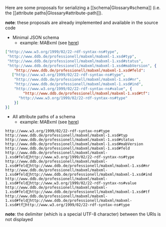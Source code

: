 Here are some proposals for serializing a [[schema|Glossary#schema]] (i.e. the [[attribute paths|Glossary#attribute-path]]).

__note__: these proposals are already implemented and available in the source code

* Minimal JSON schema
  * example: MABxml (see [here](https://github.com/dswarm/dswarm/blob/builds/unstable/persistence/src/test/resources/mabxml_schema.json))
```json
["http://www.w3.org/1999/02/22-rdf-syntax-ns#type", 
 "http://www.ddb.de/professionell/mabxml/mabxml-1.xsd#typ", 
 "http://www.ddb.de/professionell/mabxml/mabxml-1.xsd#status", 
 "http://www.ddb.de/professionell/mabxml/mabxml-1.xsd#mabVersion", {
    "http://www.ddb.de/professionell/mabxml/mabxml-1.xsd#feld": 
   ["http://www.w3.org/1999/02/22-rdf-syntax-ns#type", 
    "http://www.ddb.de/professionell/mabxml/mabxml-1.xsd#nr", 
    "http://www.ddb.de/professionell/mabxml/mabxml-1.xsd#ind",
    "http://www.w3.org/1999/02/22-rdf-syntax-ns#value", {
        "http://www.ddb.de/professionell/mabxml/mabxml-1.xsd#tf": 
      "http://www.w3.org/1999/02/22-rdf-syntax-ns#type"
    }]
}]
```

* All attribute paths of a schema
  * example: MABxml (see [here](https://github.com/dswarm/dswarm/blob/builds/unstable/persistence/src/test/resources/schema_attribute_paths.txt))
```
http://www.w3.org/1999/02/22-rdf-syntax-ns#type
http://www.ddb.de/professionell/mabxml/mabxml-1.xsd#typ
http://www.ddb.de/professionell/mabxml/mabxml-1.xsd#status
http://www.ddb.de/professionell/mabxml/mabxml-1.xsd#mabVersion
http://www.ddb.de/professionell/mabxml/mabxml-1.xsd#feld
http://www.ddb.de/professionell/mabxml/mabxml-1.xsd#feldhttp://www.w3.org/1999/02/22-rdf-syntax-ns#type
http://www.ddb.de/professionell/mabxml/mabxml-1.xsd#feldhttp://www.ddb.de/professionell/mabxml/mabxml-1.xsd#nr
http://www.ddb.de/professionell/mabxml/mabxml-1.xsd#feldhttp://www.ddb.de/professionell/mabxml/mabxml-1.xsd#ind
http://www.ddb.de/professionell/mabxml/mabxml-1.xsd#feldhttp://www.w3.org/1999/02/22-rdf-syntax-ns#value
http://www.ddb.de/professionell/mabxml/mabxml-1.xsd#feldhttp://www.ddb.de/professionell/mabxml/mabxml-1.xsd#tf
http://www.ddb.de/professionell/mabxml/mabxml-1.xsd#feldhttp://www.ddb.de/professionell/mabxml/mabxml-1.xsd#tfhttp://www.w3.org/1999/02/22-rdf-syntax-ns#type
```

__note__: the delimiter (which is a special UTF-8 character) between the URIs is not displayed